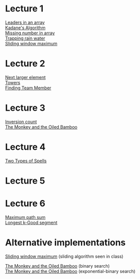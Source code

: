 # Lecture 1  
[Leaders in an array](code/leaders.cpp)  
[Kadane's Algorithm](code/kadane.cpp)  
[Missing number in array](code/missingnumber.cpp)  
[Trapping rain water](code/trappingrainwater.cpp)  
[Sliding window maximum](code/submax.cpp)  

# Lecture 2
[Next larger element](code/nextlarger.cc)  
[Towers](code/towers.cpp)  
[Finding Team Member](code/findingteam.cpp)  

# Lecture 3
[Inversion count](code/inversionc.cpp)   
[The Monkey and the Oiled Bamboo](code/monkey.cpp) 

# Lecture 4
[Two Types of Spells](code/twotype.cpp)  

# Lecture 5
<!-- [Frogs and Mosquitoes](code/fastfrog.cpp)  -->

# Lecture 6
[Maximum path sum](code/maxpathsum.cpp)  
[Longest k-Good segment](code/longestkgood.cpp)  

# Alternative implementations

[Sliding window maximum](code/submaxOpt.cpp) (sliding algorithm seen in class)  

[The Monkey and the Oiled Bamboo](code/monkeybin.cpp) (binary search)  
[The Monkey and the Oiled Bamboo](code/monkeyexp.cpp) (exponential-binary search)

